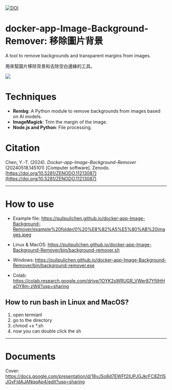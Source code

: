 [![DOI](https://zenodo.org/badge/801418875.svg)](https://zenodo.org/doi/10.5281/zenodo.11213087)

# docker-app-Image-Background-Remover: 移除圖片背景

A tool to remove backgrounds and transparent margins from images.

用來幫圖片移除背景和去除空白邊緣的工具。

![](https://blogger.googleusercontent.com/img/a/AVvXsEj-RMQjfPWk-k53RhBjFJj_A5R33nLRu_E3x99o8llJKgjQlAQ8g5c9OdMsbRkK1Us6_U0_1yGmguOYgZFhOxMljOy3LBZQL2u-INS414hf-UVVhQEE_YiP0Ep4lVKiz9hGgBXM-JSpkAm8EGezsTl3OHn1qOn0LJYZppORLmNqjzuEt7aFuiKqFA)

# Techniques

- **Rembg**: A Python module to remove backgrounds from images based on AI models.
- **ImageMagick**: Trim the margin of the image.
- **Node.js and Python**: File processing.

# Citation

Chen, Y.-T. (2024). *Docker-app-Image-Background-Remover* (20240518.145101) [Computer software]. Zenodo. [https://doi.org/10.5281/ZENODO.11213087](https://doi.org/10.5281/ZENODO.11213087)

----

# How to use

- Example file: https://pulipulichen.github.io/docker-app-Image-Background-Remover/example%20folder/0%20%E8%82%A5%E5%80%AB%20images.jpeg


- Linux & MacOS: https://pulipulichen.github.io/docker-app-Image-Background-Remover/bin/background-remover.sh
- Windows: https://pulipulichen.github.io/docker-app-Image-Background-Remover/bin/background-remover.exe
- Colab: https://colab.research.google.com/drive/1OYK2sWRUGR_VWer87YfjlHHaOY8m-zW4?usp=sharing

## How to run bash in Linux and MacOS? 

1. open termianl
2. go to the directory
3. chmod +x *.sh
4. now you can double click the sh

----

# Documents

Cover: https://docs.google.com/presentation/d/18vJSo8d7EWFf2IUPJGJkrFC8Zt1SJGvFjdAJANqqAp4/edit?usp=sharing
